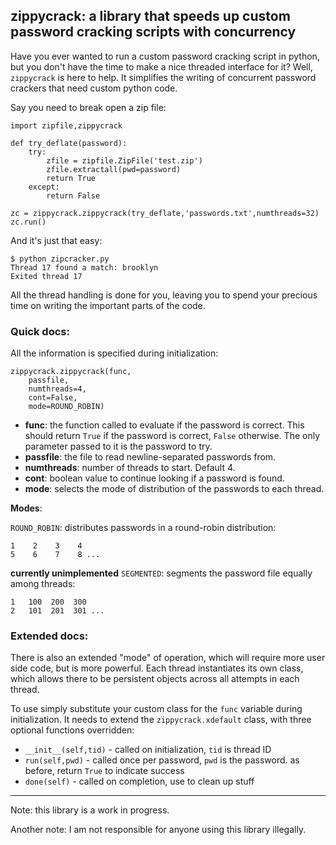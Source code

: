 ## zippycrack: a library that speeds up custom password cracking scripts with concurrency

Have you ever wanted to run a custom password cracking script in python, but you don't have the time to make a nice threaded interface for it? Well, `zippycrack` is here to help. It simplifies the writing of concurrent password crackers that need custom python code.

Say you need to break open a zip file:

    import zipfile,zippycrack

    def try_deflate(password):
    	try:
    		zfile = zipfile.ZipFile('test.zip')
    		zfile.extractall(pwd=password)
    		return True
    	except:
    		return False

    zc = zippycrack.zippycrack(try_deflate,'passwords.txt',numthreads=32)
    zc.run()

And it's just that easy:

    $ python zipcracker.py
    Thread 17 found a match: brooklyn
    Exited thread 17

All the thread handling is done for you, leaving you to spend your precious time on writing the important parts of the code.

### Quick docs:

All the information is specified during initialization:

    zippycrack.zippycrack(func,
    	passfile,
    	numthreads=4,
    	cont=False,
    	mode=ROUND_ROBIN)

* **func**: the function called to evaluate if the password is correct. This should return `True` if the password is correct, `False` otherwise. The only parameter passed to it is the password to try.
* **passfile**: the file to read newline-separated passwords from.
* **numthreads**: number of threads to start. Default 4.
* **cont**: boolean value to continue looking if a password is found.
* **mode**: selects the mode of distribution of the passwords to each thread.


**Modes**:

`ROUND_ROBIN`: distributes passwords in a round-robin distribution:

    1    2    3    4
    5    6    7    8 ...

**currently unimplemented** `SEGMENTED`: segments the password file equally among threads:

    1   100  200  300
    2   101  201  301 ...

### Extended docs:

There is also an extended "mode" of operation, which will require more user side code, but is more powerful. Each thread instantiates its own class, which allows there to be persistent objects across all attempts in each thread.

To use simply substitute your custom class for the `func` variable during initialization. It needs to extend the `zippycrack.xdefault` class, with three optional functions overridden:

* `__init__(self,tid)` - called on initialization, `tid` is thread ID
* `run(self,pwd)` - called once per password, `pwd` is the password. as before, return `True` to indicate success
* `done(self)` - called on completion, use to clean up stuff

--------------

Note: this library is a work in progress.

Another note: I am not responsible for anyone using this library illegally.
